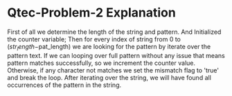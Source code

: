 # Qtec-Problem-2 Explanation

First of all we determine the length of the string and pattern. And Initialized the counter variable;
Then for every index of string from 0 to ($str_length-$pat_length) we are looking for the pattern by iterate over the pattern text.
If we can looping over full pattern without any issue that means pattern matches successfully, so we increment the counter value.
Otherwise, if any character not matches we set the mismatch flag to 'true' and break the loop.
After iterating over the string, we will have found all occurrences of the pattern in the string.
